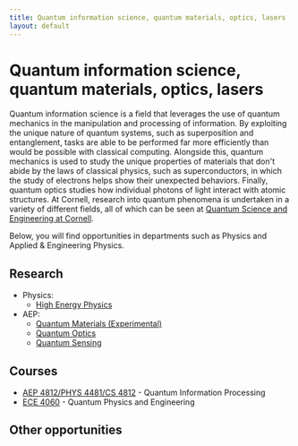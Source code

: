 ```yaml
---
title: Quantum information science, quantum materials, optics, lasers
layout: default
---
```

<link rel="stylesheet" href="/main.css">

# Quantum information science, quantum materials, optics, lasers

Quantum information science is a field that leverages the use of quantum mechanics in the manipulation and processing of information. By exploiting the unique nature of quantum systems, such as superposition and entanglement, tasks are able to be performed far more efficiently than would be possible with classical computing. Alongside this, quantum mechanics is used to study the unique properties of materials that don't abide by the laws of classical physics, such as superconductors, in which the study of electrons helps show their unexpected behaviors. Finally, quantum optics studies how individual photons of light interact with atomic structures. At Cornell, research into quantum phenomena is undertaken in a variety of different fields, all of which can be seen at [Quantum Science and Engineering at Cornell](https://quantum.cornell.edu/research/).

Below, you will find opportunities in departments such as Physics and Applied & Engineering Physics.

## Research
- Physics:
  - [High Energy Physics](https://quantum.cornell.edu/research/high-energy-physics/)
- AEP:
  - [Quantum Materials (Experimental)](https://quantum.cornell.edu/research/quantum-materials-experiments/)
  - [Quantum Optics](https://quantum.cornell.edu/research/quantum-optics/)
  - [Quantum Sensing](https://quantum.cornell.edu/research/quantum-sensing/)

## Courses
- [AEP 4812/PHYS 4481/CS 4812](https://classes.cornell.edu/browse/roster/FA23/class/PHYS/4481) - Quantum Information Processing
- [ECE 4060](https://classes.cornell.edu/browse/roster/FA23/class/ECE/4060) - Quantum Physics and Engineering

## Other opportunities
